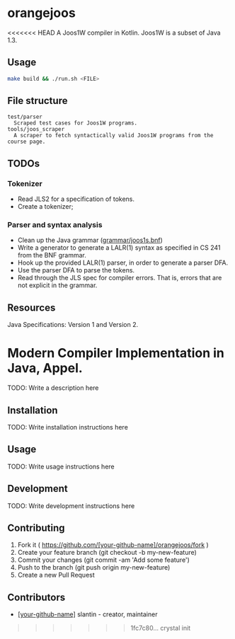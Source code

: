 # orangejoos

<<<<<<< HEAD
A Joos1W compiler in Kotlin. Joos1W is a subset of Java 1.3.


## Usage


```bash
make build && ./run.sh <FILE>
```


## File structure


```
test/parser
  Scraped test cases for Joos1W programs.
tools/joos_scraper
  A scraper to fetch syntactically valid Joos1W programs from the course page.
```

## TODOs


### Tokenizer

- Read JLS2 for a specification of tokens.
- Create a tokenizer;


### Parser and syntax analysis

- Clean up the Java grammar ([grammar/joos1s.bnf])
- Write a generator to generate a LALR(1) syntax as specified in CS 241
  from the BNF grammar.
- Hook up the provided LALR(1) parser, in order to generate a parser
  DFA.
- Use the parser DFA to parse the tokens.
- Read through the JLS spec for compiler errors. That is, errors that
  are not explicit in the grammar.

[grammar/joos1s.bnf]: grammar/joos1s.bnf


## Resources

Java Specifications: Version 1 and Version 2.

Modern Compiler Implementation in Java, Appel.
=======
TODO: Write a description here

## Installation

TODO: Write installation instructions here

## Usage

TODO: Write usage instructions here

## Development

TODO: Write development instructions here

## Contributing

1. Fork it ( https://github.com/[your-github-name]/orangejoos/fork )
2. Create your feature branch (git checkout -b my-new-feature)
3. Commit your changes (git commit -am 'Add some feature')
4. Push to the branch (git push origin my-new-feature)
5. Create a new Pull Request

## Contributors

- [[your-github-name]](https://github.com/[your-github-name]) slantin - creator, maintainer
>>>>>>> 1fc7c80... crystal init
